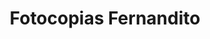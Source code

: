 ---
title: "Fotocopias Fernandito"
url: /jesus-de-tavaranguee/fotocopias-fernandito/
shop: Kopieren
---